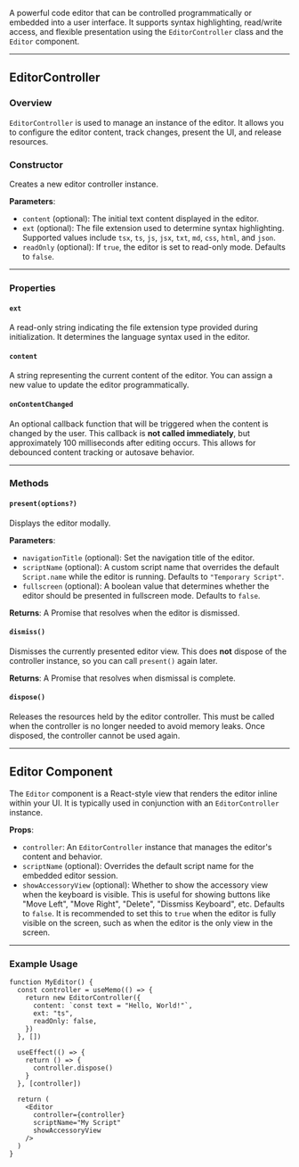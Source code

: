 A powerful code editor that can be controlled programmatically or embedded into a user interface. It supports syntax highlighting, read/write access, and flexible presentation using the `EditorController` class and the `Editor` component.

---

## EditorController

### Overview

`EditorController` is used to manage an instance of the editor. It allows you to configure the editor content, track changes, present the UI, and release resources.

### Constructor

Creates a new editor controller instance.

**Parameters**:

* `content` (optional): The initial text content displayed in the editor.
* `ext` (optional): The file extension used to determine syntax highlighting. Supported values include `tsx`, `ts`, `js`, `jsx`, `txt`, `md`, `css`, `html`, and `json`.
* `readOnly` (optional): If `true`, the editor is set to read-only mode. Defaults to `false`.

---

### Properties

#### `ext`

A read-only string indicating the file extension type provided during initialization. It determines the language syntax used in the editor.

#### `content`

A string representing the current content of the editor. You can assign a new value to update the editor programmatically.

#### `onContentChanged`

An optional callback function that will be triggered when the content is changed by the user. This callback is **not called immediately**, but approximately 100 milliseconds after editing occurs. This allows for debounced content tracking or autosave behavior.

---

### Methods

#### `present(options?)`

Displays the editor modally.

**Parameters**:

* `navigationTitle` (optional): Set the navigation title of the editor.
* `scriptName` (optional): A custom script name that overrides the default `Script.name` while the editor is running. Defaults to `"Temporary Script"`.
* `fullscreen` (optional): A boolean value that determines whether the editor should be presented in fullscreen mode. Defaults to `false`.

**Returns**: A Promise that resolves when the editor is dismissed.

#### `dismiss()`

Dismisses the currently presented editor view. This does **not** dispose of the controller instance, so you can call `present()` again later.

**Returns**: A Promise that resolves when dismissal is complete.

#### `dispose()`

Releases the resources held by the editor controller. This must be called when the controller is no longer needed to avoid memory leaks. Once disposed, the controller cannot be used again.

---

## Editor Component

The `Editor` component is a React-style view that renders the editor inline within your UI. It is typically used in conjunction with an `EditorController` instance.

**Props**:

* `controller`: An `EditorController` instance that manages the editor's content and behavior.
* `scriptName` (optional): Overrides the default script name for the embedded editor session.
* `showAccessoryView` (optional): Whether to show the accessory view when the keyboard is visible. This is useful for showing buttons like "Move Left", "Move Right", "Delete", "Dissmiss Keyboard", etc. Defaults to `false`. It is recommended to set this to `true` when the editor is fully visible on the screen, such as when the editor is the only view in the screen.

---

### Example Usage

```tsx
function MyEditor() {
  const controller = useMemo(() => {
    return new EditorController({
      content: `const text = "Hello, World!"`,
      ext: "ts",
      readOnly: false,
    })
  }, [])
  
  useEffect(() => {
    return () => {
      controller.dispose()
    }
  }, [controller])

  return (
    <Editor
      controller={controller}
      scriptName="My Script"
      showAccessoryView
    />
  )
}
```